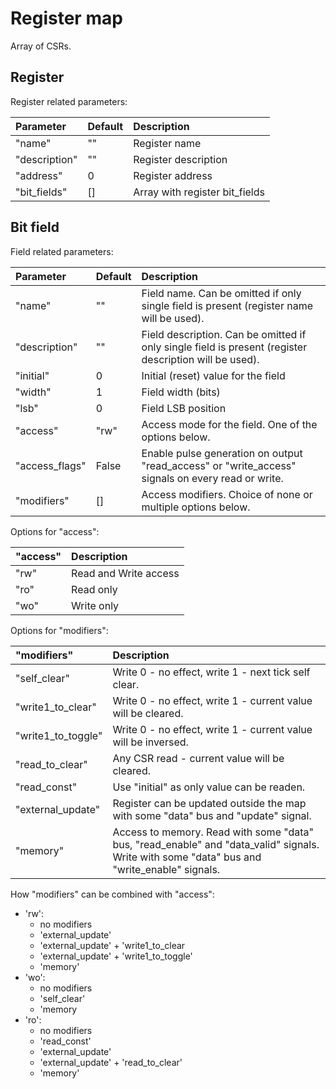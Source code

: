 # Register map

Array of CSRs.

## Register

Register related parameters:

| Parameter | Default | Description |
| :- | :- | :- |
| "name" | "" | Register name |
| "description" | "" | Register description |
| "address" | 0 | Register address |
| "bit_fields" | [] | Array with register bit_fields |

## Bit field

Field related parameters:

| Parameter | Default | Description |
| :- | :- | :- |
| "name" | "" | Field name. Can be omitted if only single field is present (register name will be used). |
| "description" | "" | Field description. Can be omitted if only single field is present (register description will be used).
| "initial" | 0 | Initial (reset) value for the field |
| "width" | 1 | Field width (bits) |
| "lsb" | 0 | Field LSB position |
| "access" | "rw" | Access mode for the field. One of the options below. |
| "access_flags" | False | Enable pulse generation on output "read_access" or "write_access" signals on every read or write. |
| "modifiers" | [] | Access modifiers. Choice of none or multiple options below. |

Options for "access":

| "access" | Description |
| :- | :- |
| "rw" | Read and Write access |
| "ro" | Read only |
| "wo" | Write only |

Options for "modifiers":

| "modifiers" | Description |
| :- | :- |
| "self_clear" | Write 0 - no effect, write 1 - next tick self clear. |
| "write1_to_clear" | Write 0 - no effect, write 1 - current value will be cleared. |
| "write1_to_toggle" | Write 0 - no effect, write 1 - current value will be inversed. |
| "read_to_clear" | Any CSR read - current value will be cleared. |
| "read_const" | Use "initial" as only value can be readen. |
| "external_update" | Register can be updated outside the map with some "data" bus and "update" signal. |
| "memory" | Access to memory. Read with some "data" bus, "read_enable" and "data_valid" signals. Write with some "data" bus and "write_enable" signals. |


How "modifiers" can be combined with "access":

- 'rw': 
    * no modifiers
    * 'external_update'
    * 'external_update' + 'write1_to_clear
    * 'external_update' + 'write1_to_toggle'
    * 'memory'
- 'wo':
    * no modifiers
    * 'self_clear'
    * 'memory
- 'ro':
    * no modifiers
    * 'read_const'
    * 'external_update'
    * 'external_update' + 'read_to_clear'
    * 'memory'

